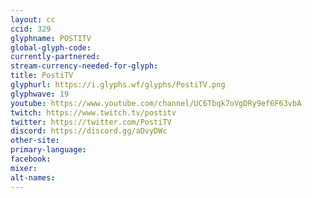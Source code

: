 ```yaml
---
layout: cc
ccid: 329
glyphname: POSTITV
global-glyph-code: 
currently-partnered: 
stream-currency-needed-for-glyph: 
title: PostiTV
glyphurl: https://i.glyphs.wf/glyphs/PostiTV.png
glyphwave: 19
youtube: https://www.youtube.com/channel/UC6Tbqk7oVgDRy9ef6F63vbA
twitch: https://www.twitch.tv/postitv
twitter: https://twitter.com/PostiTV
discord: https://discord.gg/aDvyDWc
other-site: 
primary-language: 
facebook: 
mixer: 
alt-names: 
---
```


